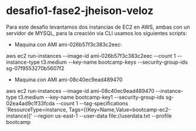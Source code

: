 # desafio1-fase2-jheison-veloz

Para este desafio levantamos dos instancias de EC2 en AWS, ambas con un servidor de MYSQL, para la creación vía CLI usamos los siguientes scripts:

* Maquina con AMI ami-026b57f3c383c2eec:

aws ec2 run-instances --image-id ami-026b57f3c383c2eec --count 1 --instance-type t3.medium --key-name bootcamp-keys --security-group-ids sg-07f9553270b5607f2 

* Maquina con AMI ami-08c40ec9ead489470

aws ec2 run-instances --image-id ami-08c40ec9ead489470 --instance-type t3.medium --key-name bootcamp-key1 --security-group-ids sg-02ea4ad9c1f33fcda  --count 1 --tag-specifications 'ResourceType=instance, Tags=[{Key=Name,Value=bootcamp-ec2-instance}]' --region us-east-1 --user-data file://userdata.txt --profile bootcamp
